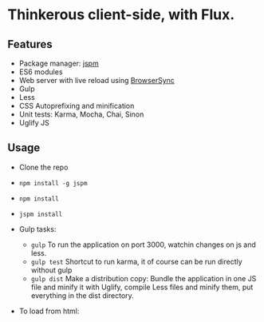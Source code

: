 # Thinkerous client-side, with Flux.

## Features

- Package manager: [jspm](http://jspm.io)
- ES6 modules
- Web server with live reload using [BrowserSync](http://browsersync.io)
- Gulp
- Less
- CSS Autoprefixing and minification
- Unit tests: Karma, Mocha, Chai, Sinon
- Uglify JS


## Usage

- Clone the repo
- `npm install -g jspm`
- `npm install`
- `jspm install`
- Gulp tasks:
    - `gulp` To run the application on port 3000, watchin changes on js and less.
    - `gulp test` Shortcut to run karma, it of course can be run directly without gulp
    - `gulp dist` Make a distribution copy: Bundle the application in one JS file and minify it with Uglify, compile Less files and minify them, put everything in the dist directory.
- To load from html:

    <!doctype html>
    <html lang="en">
      <head>
        <meta charset="utf-8">
        <title>Hello World title</title>
        <link rel="stylesheet" href="dist/css/app.min.css" >
      </head>
      <body>
        <script src="dist/js/app.min.js"></script>
      </body>
    </html>